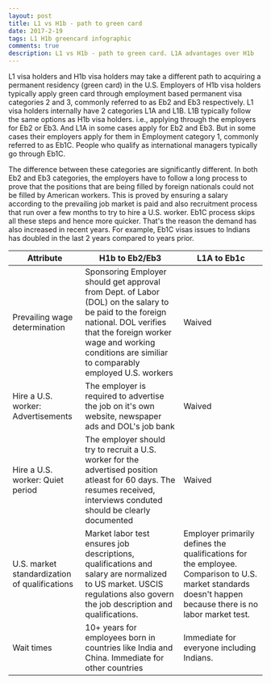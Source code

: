 ```yaml
---
layout: post
title: L1 vs H1b - path to green card
date: 2017-2-19
tags: L1 H1b greencard infographic
comments: true
description: L1 vs H1b - path to green card. L1A advantages over H1b
---
```

L1 visa holders and H1b visa holders may take a different path to acquiring a permanent residency (green card) in the U.S.
Employers of H1b visa holders typically apply green card through employment based permanent visa categories 2 and 3, commonly referred to as Eb2 and Eb3 respectively. L1 visa holders internally have 2 categories L1A and L1B. L1B typically follow the same options as H1b visa  holders. i.e., applying through the employers for Eb2 or Eb3. And L1A in some cases apply for Eb2 and Eb3. But in some cases their employers apply for them in Employment category 1, commonly referred to as Eb1C. People who qualify as international managers typically go through Eb1C. 

The difference between these categories are significantly different. In both Eb2 and Eb3 categories, the employers have to follow a long process to prove that the positions that are being filled by foreign nationals could not be filled by American workers. This is proved by ensuring a salary according to the prevailing job market is paid and also recruitment process that run over a few months to try to hire a U.S. worker. Eb1C process skips all these steps and hence more quicker. That's the reason the demand has also increased in recent years. For example, Eb1C visas issues to Indians has doubled in the last 2 years compared to years prior. 
 
 Attribute  | H1b to Eb2/Eb3    | L1A to Eb1c
---------- | ------ | ------
Prevailing wage determination| Sponsoring Employer should get approval from Dept. of Labor (DOL) on the salary to be paid to the foreign national. DOL verifies that the foreign worker wage and working conditions are similiar to comparably employed U.S. workers    |Waived
Hire a U.S. worker: Advertisements| The employer is required to advertise the job on it's own website, newspaper ads and DOL's job bank | Waived
Hire a U.S. worker: Quiet period| The employer should try to recruit a U.S. worker for the advertised position atleast for 60 days. The resumes received, interviews conduted should be clearly documented| Waived
U.S. market standardization of qualifications| Market labor test ensures job descriptions, qualifications and salary are normalized to US market. USCIS regulations also govern the job description and qualifications.| Employer primarily defines the qualifications for the employee. Comparison to U.S. market standards doesn't happen because there is no labor market test. 
Wait times|10+ years for employees born in countries like India and China. Immediate for other countries|Immediate for everyone including Indians. 


